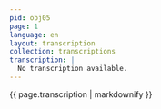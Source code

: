 ```yaml
---
pid: obj05
page: 1
language: en
layout: transcription
collection: transcriptions
transcription: |
  No transcription available.
---
```


{{ page.transcription | markdownify }}
